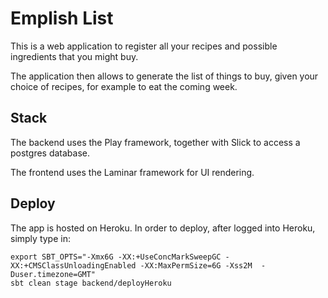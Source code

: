 # Emplish List

This is a web application to register all your recipes and possible
ingredients that you might buy.

The application then allows to generate the list of things to buy, given
your choice of recipes, for example to eat the coming week.

## Stack

The backend uses the Play framework, together with Slick to access a
postgres database.

The frontend uses the Laminar framework for UI rendering.

## Deploy

The app is hosted on Heroku. In order to deploy, after logged into
Heroku, simply type in:
```
export SBT_OPTS="-Xmx6G -XX:+UseConcMarkSweepGC -XX:+CMSClassUnloadingEnabled -XX:MaxPermSize=6G -Xss2M  -Duser.timezone=GMT"
sbt clean stage backend/deployHeroku
```
